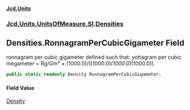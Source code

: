 #### [Jcd.Units](index.md 'index')

### [Jcd.Units.UnitsOfMeasure.SI](Jcd.Units.UnitsOfMeasure.SI.md 'Jcd.Units.UnitsOfMeasure.SI').[Densities](Densities.md 'Jcd.Units.UnitsOfMeasure.SI.Densities')

## Densities.RonnagramPerCubicGigameter Field

ronnagram per cubic gigameter defined such that: yottagram per cubic megameter = Rg/Gm³ ×
(1000.0)/((1000.0)*(1000.0)*(1000.0)).

```csharp
public static readonly Density RonnagramPerCubicGigameter;
```

#### Field Value

[Density](Density.md 'Jcd.Units.UnitTypes.Density')